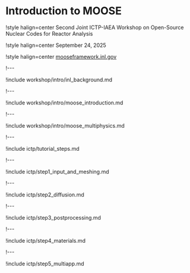 # Introduction to MOOSE

!style halign=center
Second Joint ICTP-IAEA Workshop on Open-Source Nuclear Codes for Reactor Analysis

!style halign=center
September 24, 2025

!style halign=center
[mooseframework.inl.gov](https://mooseframework.inl.gov)

!---

!include workshop/intro/inl_background.md

!---

!include workshop/intro/moose_introduction.md

!---

!include workshop/intro/moose_multiphysics.md

!---

!include ictp/tutorial_steps.md

!---

!include ictp/step1_input_and_meshing.md

!---

!include ictp/step2_diffusion.md

!---

!include ictp/step3_postprocessing.md

!---

!include ictp/step4_materials.md

!---

!include ictp/step5_multiapp.md
